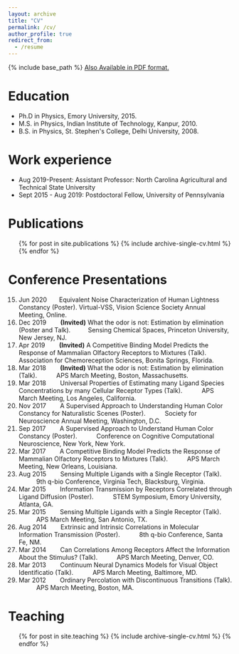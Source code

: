 ```yaml
---
layout: archive
title: "CV"
permalink: /cv/
author_profile: true
redirect_from:
  - /resume
---
```


{% include base_path %}
[Also Available in PDF format.](https://vijaysinghncat.github.io/files/VijaySinghCV.pdf)
                                        
Education
======
* Ph.D in Physics, Emory University, 2015.
* M.S. in Physics,  Indian Institute of Technology, Kanpur, 2010.
* B.S. in Physics, St. Stephen's College, Delhi University, 2008.

Work experience
======
* Aug 2019-Present: Assistant Professor: North Carolina Agricultural and Technical State University
* Sept 2015 - Aug 2019: Postdoctoral Fellow, University of Pennsylvania
  

Publications
======
  <ul>{% for post in site.publications %}
    {% include archive-single-cv.html %}
  {% endfor %}</ul>
  
Conference Presentations
======
15. Jun 2020 &nbsp;&nbsp;&nbsp;&nbsp;&nbsp;&nbsp;Equivalent Noise Characterization of Human Lightness Constancy (Poster). 
 Virtual-VSS, Vision Science Society Annual Meeting, Online.
14. Dec 2019 &nbsp;&nbsp;&nbsp;&nbsp;&nbsp;&nbsp;    **(Invited)** What the odor is not: Estimation by elimination (Poster and Talk). 
 &nbsp;&nbsp;&nbsp;&nbsp;&nbsp;&nbsp;&nbsp;&nbsp;&nbsp;Sensing Chemical Spaces, Princeton University, New Jersey, NJ.
13. Apr 2019 &nbsp;&nbsp;&nbsp;&nbsp;&nbsp;&nbsp;    **(Invited)** A Competitive Binding Model Predicts the Response of Mammalian Olfactory Receptors to Mixtures (Talk). 
 &nbsp;&nbsp;&nbsp;&nbsp;&nbsp;&nbsp;&nbsp;&nbsp;&nbsp; Association for Chemoreception Sciences, Bonita Springs, Florida.
12. Mar 2018 &nbsp;&nbsp;&nbsp;&nbsp;&nbsp;&nbsp;    **(Invited)** What the odor is not: Estimation by elimination (Talk).
 &nbsp;&nbsp;&nbsp;&nbsp;&nbsp;&nbsp;&nbsp;&nbsp;&nbsp; APS March Meeting, Boston, Massachusetts.
11. Mar 2018  &nbsp;&nbsp;&nbsp;&nbsp;&nbsp;&nbsp;  Universal Properties of Estimating many Ligand Species Concentrations by many Cellular Receptor Types  (Talk).
 &nbsp;&nbsp;&nbsp;&nbsp;&nbsp;&nbsp;&nbsp;&nbsp;&nbsp; APS March Meeting, Los Angeles, California.
10. Nov 2017  &nbsp;&nbsp;&nbsp;&nbsp;&nbsp;&nbsp;  A Supervised Approach to Understanding Human Color Constancy for Naturalistic Scenes (Poster).
 &nbsp;&nbsp;&nbsp;&nbsp;&nbsp;&nbsp;&nbsp;&nbsp;&nbsp; Society for Neuroscience Annual Meeting, Washington, D.C.
9. Sep 2017  &nbsp;&nbsp;&nbsp;&nbsp;&nbsp;&nbsp;  A Supervised Approach to Understand Human Color Constancy (Poster).
 &nbsp;&nbsp;&nbsp;&nbsp;&nbsp;&nbsp;&nbsp;&nbsp;&nbsp; Conference on Cognitive Computational Neuroscience, New York, New York.
8. Mar 2017  &nbsp;&nbsp;&nbsp;&nbsp;&nbsp;&nbsp;  A Competitive Binding Model Predicts the Response of Mammalian Olfactory Receptors to Mixtures  (Talk). 
 &nbsp;&nbsp;&nbsp;&nbsp;&nbsp;&nbsp;&nbsp;&nbsp;&nbsp; APS March Meeting, New Orleans, Louisiana.
7. Aug 2015  &nbsp;&nbsp;&nbsp;&nbsp;&nbsp;&nbsp;  Sensing Multiple Ligands with a Single Receptor (Talk).
 &nbsp;&nbsp;&nbsp;&nbsp;&nbsp;&nbsp;&nbsp;&nbsp;&nbsp; 9th q-bio Conference, Virginia Tech, Blacksburg, Virginia.
6. Mar 2015  &nbsp;&nbsp;&nbsp;&nbsp;&nbsp;&nbsp;  Information Transmission by Receptors Correlated through Ligand Diffusion (Poster).
 &nbsp;&nbsp;&nbsp;&nbsp;&nbsp;&nbsp;&nbsp;&nbsp;&nbsp; STEM Symposium, Emory University, Atlanta, GA.
5. Mar 2015  &nbsp;&nbsp;&nbsp;&nbsp;&nbsp;&nbsp;  Sensing Multiple Ligands with a Single Receptor (Talk).
 &nbsp;&nbsp;&nbsp;&nbsp;&nbsp;&nbsp;&nbsp;&nbsp;&nbsp; APS March Meeting, San Antonio, TX.
4. Aug 2014  &nbsp;&nbsp;&nbsp;&nbsp;&nbsp;&nbsp;  Extrinsic and Intrinsic Correlations in Molecular Information Transmission (Poster). 
 &nbsp;&nbsp;&nbsp;&nbsp;&nbsp;&nbsp;&nbsp;&nbsp;&nbsp; 8th q-bio Conference, Santa Fe, NM.
3. Mar 2014  &nbsp;&nbsp;&nbsp;&nbsp;&nbsp;&nbsp;  Can Correlations Among Receptors Affect the Information About the Stimulus?  (Talk).
 &nbsp;&nbsp;&nbsp;&nbsp;&nbsp;&nbsp;&nbsp;&nbsp;&nbsp; APS March Meeting, Denver, CO.
2. Mar 2013  &nbsp;&nbsp;&nbsp;&nbsp;&nbsp;&nbsp;  Continuum Neural Dynamics Models for Visual Object Identificatio (Talk).
 &nbsp;&nbsp;&nbsp;&nbsp;&nbsp;&nbsp;&nbsp;&nbsp;&nbsp; APS March Meeting, Baltimore, MD.
1. Mar 2012  &nbsp;&nbsp;&nbsp;&nbsp;&nbsp;&nbsp;  Ordinary Percolation with Discontinuous Transitions (Talk).
 &nbsp;&nbsp;&nbsp;&nbsp;&nbsp;&nbsp;&nbsp;&nbsp;&nbsp; APS March Meeting, Boston, MA.
  
Teaching
======
  <ul>{% for post in site.teaching %}
    {% include archive-single-cv.html %}
  {% endfor %}</ul>

